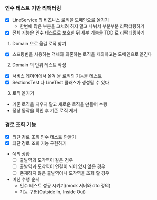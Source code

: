 ### 인수 테스트 기반 리팩터링
* [x] LineService 의 비즈니스 로직을 도메인으로 옮기기
  * 한번에 많은 부분을 고치려 하지 말고 나눠서 부분부분 리팩터링하기
* [x] 전체 기능은 인수 테스트로 보호한 뒤 세부 기능을 TDD 로 리팩터링하기

1. Domain 으로 옮길 로직 찾기
* [x] 스프링빈을 사용하는 객체와 의존하는 로직을 제외하고는 도메인으로 옮긴다
2. Domain 의 단위 테스트 작성
* [x] 서비스 레이어에서 옮겨 올 로직의 기능을 테스트
* [x] SectionsTest 나 LineTest 클래스가 생성될 수 있다
3. 로직 옮기기  
* 기존 로직을 지우지 말고 새로운 로직을 만들어 수행
* 정상 동작을 확인 후 기존 로직 제거

### 경로 조회 기능
* [x] 최단 경로 조회 인수 테스트 만들기
* [x] 최단 경로 조회 기능 구현하기
* 예외 상황
  * [ ] 출발역과 도착역이 같은 경우
  * [ ] 출발역과 도착역이 연결이 되어 있지 않은 경우
  * [ ] 존재하지 않은 출발역이나 도착역을 조회 할 경우
* 미션 수행 순서
  * 인수 테스트 성공 시키기(mock 서버와 dto 정의)
  * 기능 구현(Outside In, Inside Out)
  
